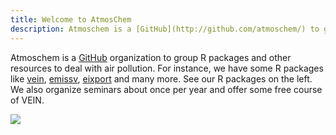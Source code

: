 ```yaml
---
title: Welcome to AtmosChem
description: Atmoschem is a [GitHub](http://github.com/atmoschem/) to group R packages and other resources to deal with air pollution. For instance, we have some R packages like [vein](http://github.com/atmoschem/vein), [emissv](http://github.com/atmoschem/emissv), [eixport](http://github.com/atmoschem/eixport) and many more. See our R packages on the left. We also organize seminars about once per year and offer some free course of VEIN.
---
```


<!-- markdownlint-capture -->
<!-- markdownlint-disable MD033 -->

<!-- markdownlint-restore -->

Atmoschem is a [GitHub](http://github.com/atmoschem/) organization to group R packages and other resources to deal with air pollution. For instance, we have some R packages like [vein](http://github.com/atmoschem/vein), [emissv](http://github.com/atmoschem/emissv), [eixport](http://github.com/atmoschem/eixport) and many more. See our R packages on the left. We also organize seminars about once per year and offer some free course of VEIN.

![](all.gif)

